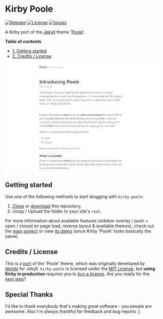 # Kirby Poole
[![Release](https://img.shields.io/github/release/S1SYPHOS/kirby-poole.svg)](https://github.com/S1SYPHOS/kirby-poole/releases) [![License](https://img.shields.io/github/license/S1SYPHOS/kirby-poole.svg)](https://github.com/S1SYPHOS/kirby-poole/blob/master/LICENSE) [![Issues](https://img.shields.io/github/issues/S1SYPHOS/kirby-poole.svg)](https://github.com/S1SYPHOS/kirby-poole/issues)

A Kirby port of the [Jekyll](https://jekyllrb.com) theme '[Poole](https://github.com/poole/poole)'.

**Table of contents**
- [1. Getting started](#getting-started)
- [2. Credits / License](#credits--license)

![screenshot of the kirby-poole theme](screenshot.png)

## Getting started
Use one of the following methods to start blogging with `kirby-poole`:

1. [Clone](https://github.com/S1SYPHOS/kirby-poole.git) or [download](https://github.com/S1SYPHOS/kirby-poole/archive/master.zip)  this repository.
2. Unzip / Upload the folder to your site's `root`.

For more information about available features (sidebar overlay / push + open / closed on page load, reverse layout & available themes), check out the [main project](https://github.com/poole/poole) or view [its demo](http://poole.getpoole.com/) (since Kirby 'Poole' looks basically the same).

## Credits / License
This is a [port](https://en.wikipedia.org/wiki/Porting) of the 'Poole' theme, which was originally developed by [@mdo](https://github.com/mdo) for Jekyll. `kirby-poole` is licensed under the [MIT License](LICENSE), but **using Kirby in production** requires you to [buy a license](https://getkirby.com/buy). Are you ready for the [next step](https://getkirby.com/next)?

## Special Thanks
I'd like to thank everybody that's making great software - you people are awesome. Also I'm always thankful for feedback and bug reports :)
